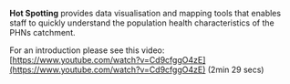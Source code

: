 **Hot Spotting** provides data visualisation and mapping tools that enables staff to quickly understand the population health characteristics of the PHNs catchment.

For an introduction please see this video:  
[https://www.youtube.com/watch?v=Cd9cfggO4zE](https://www.youtube.com/watch?v=Cd9cfggO4zE) (2min 29 secs)